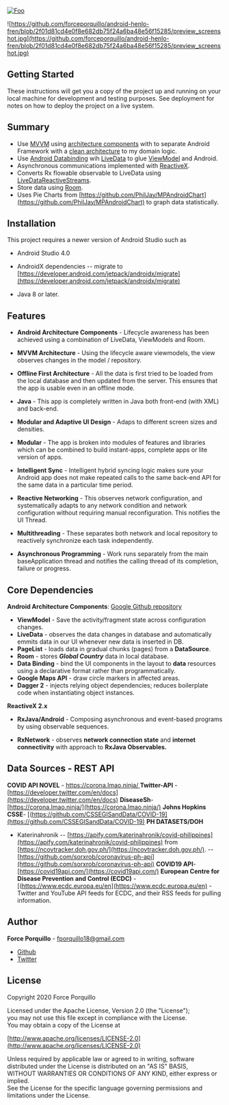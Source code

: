 

[![Foo](https://camo.githubusercontent.com/4ba50f927b0ea667976efa9f43ae166caa2c4cf7/68747470733a2f2f63646e2e6275796d6561636f666665652e636f6d2f627574746f6e732f6c61746f2d6f72616e67652e706e67)](https://www.buymeacoffee.com/forcecodes)

![https://github.com/forceporquillo/android-henlo-fren/blob/2f01d81cd4e0f8e682db75f24a6ba48e56f15285/preview_screenshot.jpg](https://github.com/forceporquillo/android-henlo-fren/blob/2f01d81cd4e0f8e682db75f24a6ba48e56f15285/preview_screenshot.jpg)

## Getting Started
These instructions will get you a copy of the project up and running on your local machine for development and testing purposes. See deployment for notes on how to deploy the project on a live system.

## Summary
-   Use  [MVVM](https://en.wikipedia.org/wiki/Model_View_ViewModel)  using  [architecture components](https://developer.android.com/topic/libraries/architecture/index.html)  with to separate Android Framework with a  [clean architecture](http://blog.8thlight.com/uncle-bob/2012/08/13/the-clean-architecture.html)  to my domain logic.
-   Use  [Android Databinding](https://developer.android.com/topic/libraries/data-binding/index.html)  wih  [LiveData](https://developer.android.com/topic/libraries/architecture/livedata.html)  to glue  [ViewModel](https://developer.android.com/topic/libraries/architecture/viewmodel.html)  and Android.
-   Asynchronous communications implemented with  [ReactiveX](http://reactivex.io/).
- Converts Rx flowable observable to LiveData using  [LiveDataReactiveStreams](https://developer.android.com/reference/android/arch/lifecycle/LiveDataReactiveStreams).
-   Store data using  [Room](https://developer.android.com/topic/libraries/architecture/room.html).
-  Uses Pie Charts from [https://github.com/PhilJay/MPAndroidChart](https://github.com/PhilJay/MPAndroidChart) to graph data statistically.
## Installation
This project requires a newer version of Android Studio such as 
- Android Studio 4.0
- AndroidX dependencies 
-- migrate to  [https://developer.android.com/jetpack/androidx/migrate](https://developer.android.com/jetpack/androidx/migrate)

- Java 8 or later.

## Features
- **Android Architecture Components** - Lifecycle awareness has been achieved using a combination of LiveData, ViewModels and Room.

- **MVVM Architecture** - Using the lifecycle aware viewmodels, the view observes changes in the model / repository.

- **Offline First Architecture** - All the data is first tried to be loaded from the local database and then updated from the server. This ensures that the app is usable even in an offline mode.

- **Java**  - This app is completely written in Java both front-end (with XML) and back-end.

- **Modular and Adaptive UI Design** -  Adaps to different screen sizes and densities.

- **Modular** - The app is broken into modules of features and libraries which can be combined to build instant-apps, complete apps or lite version of apps.

-   **Intelligent Sync**  - Intelligent hybrid syncing logic makes sure your Android app does not make repeated calls to the same back-end API for the same data in a particular time period.

- **Reactive Networking** - This observes network configuration, and systematically adapts to any network condition and network configuration without requiring manual reconfiguration. This notifies the UI Thread.

- **Multithreading** - These separates both network and local repository to reactively synchronize each task independently.

- **Asynchronous Programming** - Work runs separately from the main baseApplication thread and notifies the calling thread of its completion, failure or progress.

## Core Dependencies
**Android Architecture Components**:  [Google Github repository](https://github.com/android/architecture-components-samples)
- **ViewModel** - Save the activity/fragment state across configuration changes.  
- **LiveData** - observes the data changes in database and automatically emmits data in our UI whenever new data is inserted in DB.
 - **PageList** -  loads data in gradual chunks (pages) from a **DataSource**.
- **Room** - stores ***Global Country*** data in local database.
- **Data Binding** - bind the UI components in the layout to **data** resources using a declarative format rather than programmatically.
- **Google Maps API** - draw circle markers in affected areas.
- **Dagger 2** - injects relying object dependencies; reduces boilerplate code when instantiating object instances.

**ReactiveX 2.x**
- **RxJava/Android** - Composing asynchronous and event-based programs by using observable sequences.

- **RxNetwork** - observes **network connection state** and **internet connectivity** with approach to **RxJava Observables.**


## Data Sources - REST API
**COVID API NOVEL** - [https://corona.lmao.ninja/ ](https://corona.lmao.ninja/)
**Twitter-API** - [https://developer.twitter.com/en/docs](https://developer.twitter.com/en/docs) 
**DiseaseSh**- [https://corona.lmao.ninja/](https://corona.lmao.ninja/)
**Johns Hopkins CSSE**-  [(https://github.com/CSSEGISandData/COVID-19](https://github.com/CSSEGISandData/COVID-19)
**PH DATASETS/DOH** 
- Katerinahronik
-- [https://apify.com/katerinahronik/covid-philippines](https://apify.com/katerinahronik/covid-philippines) from [https://ncovtracker.doh.gov.ph/](https://ncovtracker.doh.gov.ph/).
--[https://github.com/sorxrob/coronavirus-ph-api](https://github.com/sorxrob/coronavirus-ph-api)
**COVID19 API**-  [https://covid19api.com/](https://covid19api.com/)
**European Centre for Disease Prevention and Control (ECDC)** - [(https://www.ecdc.europa.eu/en](https://www.ecdc.europa.eu/en) - Twitter and YouTube API feeds for ECDC, and their RSS feeds for pulling information. 

## Author

**Force Porquillo** - fporquillo18@gmail.com
* [Github](https://github.com/forceporquillo)
* [Twitter](https://twitter.com/tito_4s)

## License


Copyright 2020 Force Porquillo

Licensed under the Apache License, Version 2.0 (the "License");  
you may not use this file except in compliance with the License.  
You may obtain a copy of the License at  

 [http://www.apache.org/licenses/LICENSE-2.0](http://www.apache.org/licenses/LICENSE-2.0)
   
Unless required by applicable law or agreed to in writing, software  
distributed under the License is distributed on an "AS IS" BASIS,  
WITHOUT WARRANTIES OR CONDITIONS OF ANY KIND, either express or implied.  
See the License for the specific language governing permissions and  
limitations under the License.
